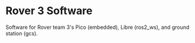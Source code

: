 # Rover 3 Software

Software for Rover team 3's Pico (embedded), Libre (ros2\_ws), and ground station (gcs).
